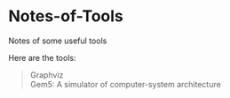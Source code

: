 # Notes-of-Tools

Notes of some useful tools

Here are the tools:

> Graphviz  
> Gem5: A simulator of computer-system architecture
